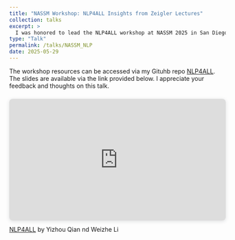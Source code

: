 ```yaml
---
title: "NASSM Workshop: NLP4ALL Insights from Zeigler Lectures"
collection: talks
excerpt: >
  I was honored to lead the NLP4ALL workshop at NASSM 2025 in San Diego. NLP4ALL is dedicated to advancing NLP applications in sport management research. This workshop, "[NLP4ALL: Insights from Zeigler Lectures](https://www.canva.com/design/DAGonID45DA/PjU2wWzTs5P69EvsNerqrA/view?utm_content=DAGonID45DA&utm_campaign=designshare&utm_medium=link2&utm_source=uniquelinks&utlId=h576a331106)," sparked insightful discussions around diverse NLP techniques, ranging from traditional machine learning methods such as topic modeling to LLM-assisted content analysis. I am grateful to my co-presenters and all participants who contributed to the engaging dialogue!
type: "Talk"
permalink: /talks/NASSM_NLP
date: 2025-05-29
---
```


The workshop resources can be accessed via my Gituhb repo [NLP4ALL](https://github.com/TyrealQ/NLP4ALL). The slides are available via the link provided below. I appreciate your feedback and thoughts on this talk.

<div style="position: relative; width: 100%; height: 0; padding-top: 56.2500%;
 padding-bottom: 0; box-shadow: 0 2px 8px 0 rgba(63,69,81,0.16); margin-top: 1.6em; margin-bottom: 0.9em; overflow: hidden;
 border-radius: 8px; will-change: transform;">
  <iframe loading="lazy" style="position: absolute; width: 100%; height: 100%; top: 0; left: 0; border: none; padding: 0;margin: 0;"
    src="https://www.canva.com/design/DAGonID45DA/fxYlziviV6mAP_AmTK0RWQ/view?embed" allowfullscreen="allowfullscreen" allow="fullscreen">
  </iframe>
</div>
<a href="https:&#x2F;&#x2F;www.canva.com&#x2F;design&#x2F;DAGonID45DA&#x2F;fxYlziviV6mAP_AmTK0RWQ&#x2F;view?utm_content=DAGonID45DA&amp;utm_campaign=designshare&amp;utm_medium=embeds&amp;utm_source=link" target="_blank" rel="noopener">NLP4ALL</a> by Yizhou Qian nd Weizhe Li

